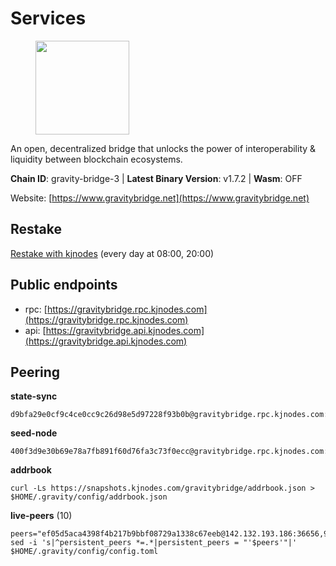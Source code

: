 # Services

<figure><img src="https://raw.githubusercontent.com/kj89/testnet_manuals/main/pingpub/logos/gravitybridge.png" width="150" alt=""><figcaption></figcaption></figure>

An open, decentralized bridge that unlocks the power of  interoperability & liquidity between blockchain ecosystems.

**Chain ID**: gravity-bridge-3 | **Latest Binary Version**: v1.7.2 | **Wasm**: OFF

Website: [https://www.gravitybridge.net](https://www.gravitybridge.net)

## Restake

[Restake with kjnodes](https://restake.app/gravitybridge/gravityvaloper1nw3uavthnjwsgrrjzav2wdg9m0pw7k4fc7hvlz) (every day at 08:00, 20:00)
## Public endpoints

* rpc: [https://gravitybridge.rpc.kjnodes.com](https://gravitybridge.rpc.kjnodes.com)
* api: [https://gravitybridge.api.kjnodes.com](https://gravitybridge.api.kjnodes.com)

## Peering

**state-sync**

```
d9bfa29e0cf9c4ce0cc9c26d98e5d97228f93b0b@gravitybridge.rpc.kjnodes.com:26656
```

**seed-node**

```
400f3d9e30b69e78a7fb891f60d76fa3c73f0ecc@gravitybridge.rpc.kjnodes.com:26659
```

**addrbook**
```
curl -Ls https://snapshots.kjnodes.com/gravitybridge/addrbook.json > $HOME/.gravity/config/addrbook.json
```

**live-peers** (10)
```
peers="ef05d5aca4398f4b217b9bbf08729a1338c67eeb@142.132.193.186:36656,961dc8a5e131e058c87c25f1d5c3b9395076e46a@65.108.106.131:26656,afde09a999e9c28dbd97fea259d15bd229b9f92f@88.198.10.250:26656,77367b424f624c4f9f423267dd8d4d559b289b62@167.235.9.250:26656,7a05c69e10c76348e4fadeda5e0803ff4804e183@188.34.180.92:26656,1f43c723cb26092e20263905cbd71609d87a9c00@172.104.202.149:26656,d9bfa29e0cf9c4ce0cc9c26d98e5d97228f93b0b@65.109.88.38:26656,0a8487549154b7dd96fd0af1843ecfa62246f816@18.144.134.123:26656,d20fb90c25dcd447fc574d20c3511a05b19aa9a5@35.215.12.41:26656,da83aa34f4e8ca895c445637073c15592ba04b8a@161.97.101.202:26656"
sed -i 's|^persistent_peers *=.*|persistent_peers = "'$peers'"|' $HOME/.gravity/config/config.toml
```
